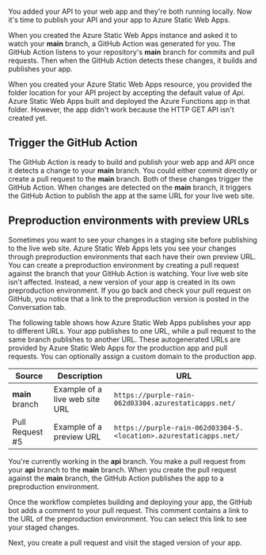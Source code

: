 You added your API to your web app and they're both running locally. Now it's time to publish your API and your app to Azure Static Web Apps.

When you created the Azure Static Web Apps instance and asked it to watch your **main** branch, a GitHub Action was generated for you. The GitHub Action listens to your repository's **main** branch for commits and pull requests. Then when the GitHub Action detects these changes, it builds and publishes your app.

When you created your Azure Static Web Apps resource, you provided the folder location for your API project by accepting the default value of *Api*. Azure Static Web Apps built and deployed the Azure Functions app in that folder. However, the app didn't work because the HTTP GET API isn't created yet.

## Trigger the GitHub Action

The GitHub Action is ready to build and publish your web app and API once it detects a change to your **main** branch. You could either commit directly or create a pull request to the **main** branch. Both of these changes trigger the GitHub Action. When changes are detected on the **main** branch, it triggers the GitHub Action to publish the app at the same URL for your live web site.

## Preproduction environments with preview URLs

Sometimes you want to see your changes in a staging site before publishing to the live web site. Azure Static Web Apps lets you see your changes through preproduction environments that each have their own preview URL. You can create a preproduction environment by creating a pull request against the branch that your GitHub Action is watching. Your live web site isn't affected. Instead, a new version of your app is created in its own preproduction environment. If you go back and check your pull request on GitHub, you notice that a link to the preproduction version is posted in the Conversation tab.

The following table shows how Azure Static Web Apps publishes your app to different URLs. Your app publishes to one URL, while a pull request to the same branch publishes to another URL. These autogenerated URLs are provided by Azure Static Web Apps for the production app and pull requests. You can optionally assign a custom domain to the production app.

| Source            | Description       | URL                                                    |
| ----------------- | ----------------- | ------------------------------------------------------ |
| **main** branch   | Example of a live web site URL | `https://purple-rain-062d03304.azurestaticapps.net/`   |
| Pull Request #5   | Example of a preview URL       | `https://purple-rain-062d03304-5.<location>.azurestaticapps.net/` |

You're currently working in the **api** branch. You make a pull request from your **api** branch to the **main** branch. When you create the pull request against the **main** branch, the GitHub Action publishes the app to a preproduction environment.

Once the workflow completes building and deploying your app, the GitHub bot adds a comment to your pull request. This comment contains a link to the URL of the preproduction environment. You can select this link to see your staged changes.

Next, you create a pull request and visit the staged version of your app.
